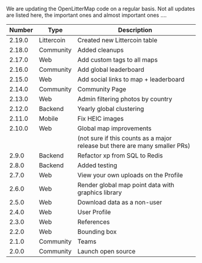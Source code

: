 We are updating the OpenLitterMap code on a regular basis.
Not all updates are listed here, the important ones and almost important ones ....
 
| Number | Type | Description |
| ------ | ---------- | ---------------------------------|
| 2.19.0 | Littercoin | Created new Littercoin table |
| 2.18.0 | Community  | Added cleanups |
| 2.17.0 | Web        | Add custom tags to all maps |
| 2.16.0 | Community  | Add global leaderboard |
| 2.15.0 | Web        | Add social links to map + leaderboard |
| 2.14.0 | Community  | Community Page |
| 2.13.0 | Web        | Admin filtering photos by country |
| 2.12.0 | Backend    | Yearly global clustering |
| 2.11.0 | Mobile     | Fix HEIC images |
| 2.10.0 | Web        | Global map improvements |
         |            | (not sure if this counts as a major release but there are many smaller PRs) |
| 2.9.0  | Backend    | Refactor xp from SQL to Redis |
| 2.8.0  | Backend    | Added testing |
| 2.7.0  | Web        | View your own uploads on the Profile |
| 2.6.0  | Web        | Render global map point data with graphics library |
| 2.5.0  | Web        | Download data as a non-user |
| 2.4.0  | Web        | User Profile |
| 2.3.0  | Web        | References |
| 2.2.0  | Web        | Bounding box |
| 2.1.0  | Community  | Teams |
| 2.0.0  | Community  | Launch open source |
